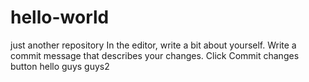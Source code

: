 # hello-world
just another repository
In the editor, write a bit about yourself.
Write a commit message that describes your changes.
Click Commit changes button
hello guys
guys2